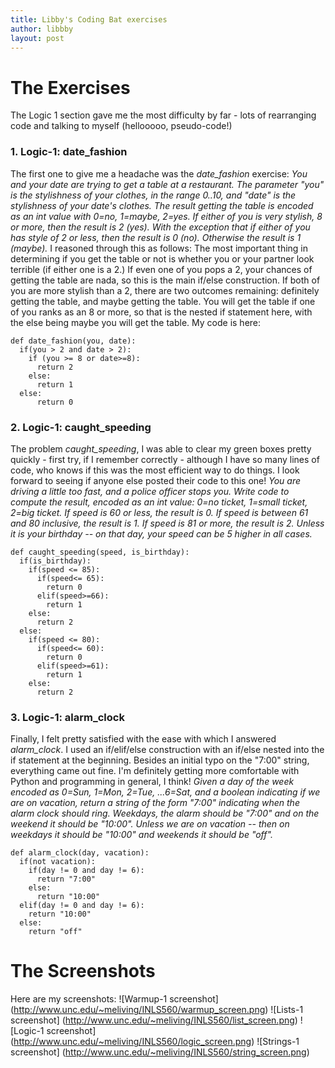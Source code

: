 ```yaml
---
title: Libby's Coding Bat exercises
author: libbby
layout: post
---
```


# The Exercises
The Logic 1 section gave me the most difficulty by far - lots of rearranging code and talking to myself (hellooooo, pseudo-code!)

### 1. Logic-1: date_fashion
The first one to give me a headache was the *date_fashion* exercise:
_You and your date are trying to get a table at a restaurant. The parameter "you" is the stylishness of your clothes, in the range 0..10, and "date" is the stylishness of your date's clothes. The result getting the table is encoded as an int value with 0=no, 1=maybe, 2=yes. If either of you is very stylish, 8 or more, then the result is 2 (yes). With the exception that if either of you has style of 2 or less, then the result is 0 (no). Otherwise the result is 1 (maybe)._
I reasoned through this as follows: 
The most important thing in determining if you get the table or not is whether you or your partner look terrible (if either one is a 2.) If even one of you pops a 2, your chances of getting the table are nada, so this is the main if/else construction. If both of you are more stylish than a 2, there are two outcomes remaining: definitely getting the table, and maybe getting the table. You will get the table if one of you ranks as an 8 or more, so that is the nested if statement here, with the else being maybe you will get the table. My code is here:

```
def date_fashion(you, date):
  if(you > 2 and date > 2):
    if (you >= 8 or date>=8):
      return 2
    else:
      return 1
  else:
      return 0
```

### 2. Logic-1: caught_speeding
The problem *caught_speeding*, I was able to clear my green boxes pretty quickly - first try, if I remember correctly -  although I have so many lines of code, who knows if this was the most efficient way to do things. I look forward to seeing if anyone else posted their code to this one!
_You are driving a little too fast, and a police officer stops you. Write code to compute the result, encoded as an int value: 0=no ticket, 1=small ticket, 2=big ticket. If speed is 60 or less, the result is 0. If speed is between 61 and 80 inclusive, the result is 1. If speed is 81 or more, the result is 2. Unless it is your birthday -- on that day, your speed can be 5 higher in all cases._

```
def caught_speeding(speed, is_birthday):
  if(is_birthday):
    if(speed <= 85):
      if(speed<= 65):
        return 0
      elif(speed>=66):
        return 1
    else:
      return 2
  else:    
    if(speed <= 80):
      if(speed<= 60):
        return 0
      elif(speed>=61):
        return 1
    else:
      return 2
```

### 3. Logic-1: alarm_clock
Finally, I felt pretty satisfied with the ease with which I answered *alarm_clock*.
I used an if/elif/else construction with an if/else nested into the if statement at the beginning. Besides an initial typo on the "7:00" string, everything came out fine. I'm definitely getting more comfortable with Python and programming in general, I think!
_Given a day of the week encoded as 0=Sun, 1=Mon, 2=Tue, ...6=Sat, and a boolean indicating if we are on vacation, return a string of the form "7:00" indicating when the alarm clock should ring. Weekdays, the alarm should be "7:00" and on the weekend it should be "10:00". Unless we are on vacation -- then on weekdays it should be "10:00" and weekends it should be "off"._

```
def alarm_clock(day, vacation):
  if(not vacation):
    if(day != 0 and day != 6):
      return "7:00"
    else:
      return "10:00"
  elif(day != 0 and day != 6):
    return "10:00"
  else:
    return "off"
```

# The Screenshots
Here are my screenshots:
![Warmup-1 screenshot] (http://www.unc.edu/~meliving/INLS560/warmup_screen.png)
![Lists-1 screenshot] (http://www.unc.edu/~meliving/INLS560/list_screen.png)
![Logic-1 screenshot] (http://www.unc.edu/~meliving/INLS560/logic_screen.png)
![Strings-1 screenshot] (http://www.unc.edu/~meliving/INLS560/string_screen.png)
